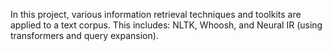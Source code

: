In this project, various information retrieval techniques and toolkits are applied to a text corpus. This includes: NLTK, Whoosh, and Neural IR (using transformers and query expansion).
